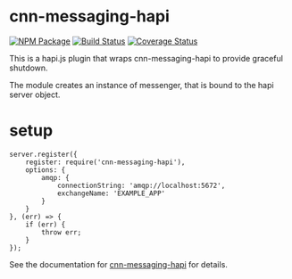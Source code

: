 # cnn-messaging-hapi

[![NPM Package](https://img.shields.io/npm/v/cnn-messaging-hapi.svg?style=flat-square)](https://www.npmjs.org/package/cnn-messaging-hapi)
[![Build Status](https://img.shields.io/travis/cnnlabs/cnn-messaging-hapi.svg?branch=master&style=flat-square)](https://travis-ci.org/cnnlabs/cnn-messaging-hapi)
[![Coverage Status](https://img.shields.io/coveralls/cnnlabs/cnn-messaging-hapi.svg?branch=master&style=flat-square)](https://coveralls.io/github/cnnlabs/cnn-messaging-hapi)

This is a hapi.js plugin that wraps cnn-messaging-hapi to provide graceful shutdown.

The module creates an instance of messenger, that is bound to the hapi server object.

# setup

```
server.register({
    register: require('cnn-messaging-hapi'),
    options: {
        amqp: {
            connectionString: 'amqp://localhost:5672',
            exchangeName: 'EXAMPLE_APP'
        }
    }
}, (err) => {
    if (err) {
        throw err;
    }
});
```

See the documentation for [cnn-messaging-hapi](http://github.com/cnnlabs/cnn-messaging-hapi) for details.
